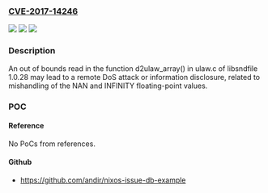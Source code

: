 ### [CVE-2017-14246](https://cve.mitre.org/cgi-bin/cvename.cgi?name=CVE-2017-14246)
![](https://img.shields.io/static/v1?label=Product&message=n%2Fa&color=blue)
![](https://img.shields.io/static/v1?label=Version&message=n%2Fa&color=blue)
![](https://img.shields.io/static/v1?label=Vulnerability&message=n%2Fa&color=brighgreen)

### Description

An out of bounds read in the function d2ulaw_array() in ulaw.c of libsndfile 1.0.28 may lead to a remote DoS attack or information disclosure, related to mishandling of the NAN and INFINITY floating-point values.

### POC

#### Reference
No PoCs from references.

#### Github
- https://github.com/andir/nixos-issue-db-example

